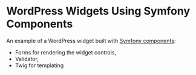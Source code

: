 # WordPress Widgets Using Symfony Components

An example of a WordPress widget built with [Symfony components](http://symfony.com/components):

- Forms for rendering the widget controls,
- Validator,
- Twig for templating